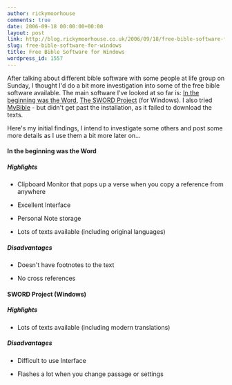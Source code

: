 ```yaml
---
author: rickymoorhouse
comments: true
date: 2006-09-18 00:00:00+00:00
layout: post
link: http://blog.rickymoorhouse.co.uk/2006/09/18/free-bible-software-for-windows/
slug: free-bible-software-for-windows
title: Free Bible Software for Windows
wordpress_id: 1557
---
```


After talking about different bible software with some people at life group on Sunday, I thought I'd do a bit more investigation into some of the free bible software available. The main software I've looked at so far is: [In the beginning was the Word](http://theword.gr/en/), [The SWORD Project](http://www.crosswire.org/sword/) (for Windows). I also tried [MyBible](http://www.chip.de/downloads/c_downloads_11431704.html) - but didn't get past the installation, as it failed to download the texts.




Here's my initial findings,  I intend to investigate some others and post some more details as I use them a bit more later on...




#### In the beginning was the Word




##### Highlights






  * Clipboard Monitor that pops up a verse when you copy a reference from anywhere


  * Excellent Interface


  * Personal Note storage


  * Lots of texts available (including original languages)




##### Disadvantages






  * Doesn't have footnotes to the text


  * No cross references




#### SWORD Project (Windows)




##### Highlights






  * Lots of texts available (including modern translations)




##### Disadvantages






  * Difficult to use Interface


  * Flashes a lot when you change passage or settings


